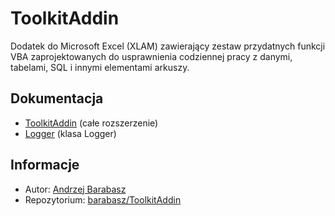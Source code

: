 # ToolkitAddin

Dodatek do Microsoft Excel (XLAM) zawierający zestaw przydatnych funkcji VBA zaprojektowanych do usprawnienia codziennej pracy z danymi, tabelami, SQL i innymi elementami arkuszy.

## Dokumentacja

- [ToolkitAddin](ToolkitAddin.md) (całe rozszerzenie)
- [Logger](Logger.md) (klasa Logger)

## Informacje

- Autor: [Andrzej Barabasz](https://github.com/barabasz)
- Repozytorium: [barabasz/ToolkitAddin](https://github.com/barabasz/ToolkitAddin)
